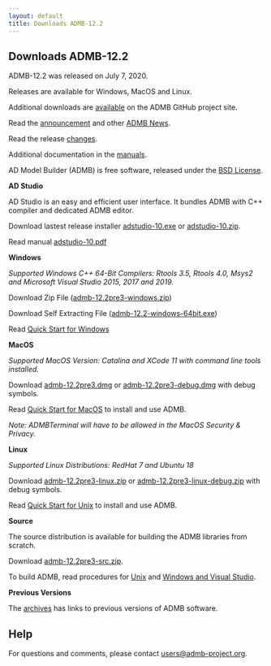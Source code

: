 ```yaml
---
layout: default
title: Downloads ADMB-12.2
---
```


Downloads ADMB-12.2
-------------------

ADMB-12.2 was released on July 7, 2020.

Releases are available for Windows, MacOS and Linux. 

Additional downloads are [available](https://github.com/admb-project/admb/releases/tag/admb-12.2/) on the ADMB GitHub project site.

Read the [announcement](http://www.admb-project.org/2020/01/17/ADMB-12.2-release.html) and other [ADMB News](http://www.admb-project.org/news/).

Read the release [changes](https://github.com/admb-project/admb/blob/master/CHANGES.md).

Additional documentation in the [manuals](http://www.admb-project.org/docs/manuals/).

AD Model Builder (ADMB) is free software, released under the [BSD License](https://raw.githubusercontent.com/admb-project/admb/master/LICENSE.txt).

**AD Studio**

AD Studio is an easy and efficient user interface. It bundles ADMB with C++ compiler and dedicated ADMB editor.

Download lastest release installer [adstudio-10.exe](https://github.com/admb-project/adstudio/releases/download/1.0/adstudio-10.exe) or 
[adstudio-10.zip](https://github.com/admb-project/adstudio/releases/download/1.0/adstudio-10.zip).

Read manual [adstudio-10.pdf](https://github.com/admb-project/adstudio/releases/download/1.0/adstudio-10.pdf)

**Windows**

_Supported Windows C++ 64-Bit Compilers: Rtools 3.5, Rtools 4.0, Msys2 and Microsoft Visual Studio 2015, 2017 and 2019._

Download Zip File ([admb-12.2pre3-windows.zip](https://github.com/admb-project/admb/releases/download/admb-12.2pre3/admb-12.2pre3-windows.zip))

Download Self Extracting File ([admb-12.2-windows-64bit.exe](https://github.com/admb-project/admb/releases/download/admb-12.2/admb-12.2pre3-windows.exe))

Read [Quick Start for Windows](https://github.com/admb-project/admb/blob/admb-12.2/docs/install/QuickStartWindows.md)

**MacOS**
  
_Supported MacOS Version: Catalina and XCode 11 with command line tools installed._

Download [admb-12.2pre3.dmg](https://github.com/admb-project/admb/releases/download/admb-12.2pre3/admb-12.2pre3.dmg) or [admb-12.2pre3-debug.dmg](https://github.com/admb-project/admb/releases/download/admb-12.2pre3/admb-12.2pre3-debug.dmg) with debug symbols.

Read [Quick Start for MacOS](https://github.com/admb-project/admb/blob/admb-12.2/scripts/installers/packagemaker/QuickStartADMBTerminal.md) to install and use ADMB.

_Note: ADMBTerminal will have to be allowed in the MacOS Security & Privacy._

**Linux**

_Supported Linux Distributions: RedHat 7 and Ubuntu 18_

Download [admb-12.2pre3-linux.zip](https://github.com/admb-project/admb/releases/download/admb-12.2pre3/admb-12.2pre3-linux.zip) or [admb-12.2pre3-linux-debug.zip](https://github.com/admb-project/admb/releases/download/admb-12.2pre3/admb-12.2pre3-linux-debug.zip) with debug symbols.

Read [Quick Start for Unix](https://github.com/admb-project/admb/blob/admb-12.2/docs/install/QuickStartUnix.md) to install and use ADMB.

**Source**

The source distribution is available for building the ADMB libraries from scratch.

Download [admb-12.2pre3-src.zip](https://github.com/admb-project/admb/releases/download/admb-12.2pre3/admb-12.2pre3-src.zip).

To build ADMB, read procedures for [Unix](https://github.com/admb-project/admb/blob/admb-12.2pre3/docs/install/BuildingSourceUnix.md) and [Windows and Visual Studio](https://github.com/admb-project/admb/blob/admb-12.2pre3/docs/install/BuildingSourceVisualStudio.md).

**Previous Versions**

The [archives](http://www.admb-project.org/downloads/archives.html) has links to previous versions of ADMB software.

<!--
Statistics
----------
See [Download Counts](http://www.admb-project.org/downloads/counts.html)
-->

Help
----
For questions and comments, please contact users@admb-project.org.
